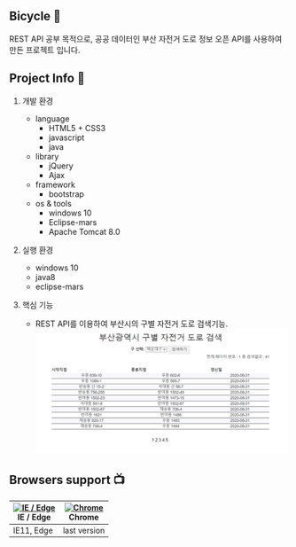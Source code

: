 ## Bicycle :wave:
REST API 공부 목적으로, 공공 데이터인 부산 자전거 도로 정보 오픈 API를 사용하여 만든 프로젝트 입니다. 

## Project Info :punch:
1. 개발 환경
   * language
      - HTML5 + CSS3
      - javascript
      - java
   * library
      - jQuery
      - Ajax
   * framework
      - bootstrap
   * os & tools
      - windows 10
      - Eclipse-mars
      - Apache Tomcat 8.0
      
2. 실행 환경
    * windows 10
    * java8
    * eclipse-mars
    
3. 핵심 기능
    * REST API를 이용하여 부산시의 구별 자전거 도로 검색기능.
![use_screenshot](https://github.com/SbinSho/Bicycle_Project/blob/master/img/use.PNG)

## Browsers support :tv:

| [<img src="https://raw.githubusercontent.com/alrra/browser-logos/master/src/edge/edge_48x48.png" alt="IE / Edge" width="24px" height="24px" />](http://godban.github.io/browsers-support-badges/)<br/>IE / Edge | [<img src="https://raw.githubusercontent.com/alrra/browser-logos/master/src/chrome/chrome_48x48.png" alt="Chrome" width="24px" height="24px" />](http://godban.github.io/browsers-support-badges/)<br/>Chrome |
| --------- | --------- |
| IE11, Edge| last version
